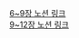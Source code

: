 [6~9장 노션 링크](https://mianayoungkim.notion.site/CHAP-4-6-2d318ed1c9154cbe8893ff8d730ea654?pvs=4)
<br />
[9~12장 노션 링크](https://mianayoungkim.notion.site/CHAP-9-12-8f467e1a8ec74993bbccc6a2e50fcf04?pvs=4)
